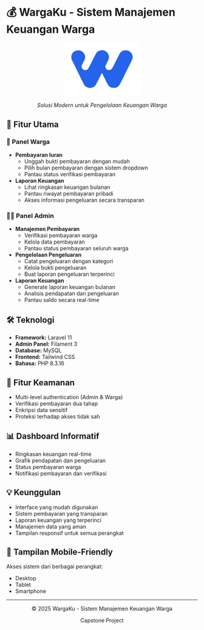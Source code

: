 # 💰 WargaKu - Sistem Manajemen Keuangan Warga

<div align="center">
  <img src="public/images/logo-wargaku.png" alt="WargaKu Logo" width="200"/>
  <p><em>Solusi Modern untuk Pengelolaan Keuangan Warga</em></p>
</div>

## 🌟 Fitur Utama

### 👥 Panel Warga
- **Pembayaran Iuran**
  - Unggah bukti pembayaran dengan mudah
  - Pilih bulan pembayaran dengan sistem dropdown
  - Pantau status verifikasi pembayaran
- **Laporan Keuangan**
  - Lihat ringkasan keuangan bulanan
  - Pantau riwayat pembayaran pribadi
  - Akses informasi pengeluaran secara transparan

### 👨‍💼 Panel Admin
- **Manajemen Pembayaran**
  - Verifikasi pembayaran warga
  - Kelola data pembayaran
  - Pantau status pembayaran seluruh warga
- **Pengelolaan Pengeluaran**
  - Catat pengeluaran dengan kategori
  - Kelola bukti pengeluaran
  - Buat laporan pengeluaran terperinci
- **Laporan Keuangan**
  - Generate laporan keuangan bulanan
  - Analisis pendapatan dan pengeluaran
  - Pantau saldo secara real-time

## 🛠️ Teknologi

- **Framework:** Laravel 11
- **Admin Panel:** Filament 3
- **Database:** MySQL
- **Frontend:** Tailwind CSS
- **Bahasa:** PHP 8.3.16

## 🚀 Fitur Keamanan

- Multi-level authentication (Admin & Warga)
- Verifikasi pembayaran dua tahap
- Enkripsi data sensitif
- Proteksi terhadap akses tidak sah

## 📊 Dashboard Informatif

- Ringkasan keuangan real-time
- Grafik pendapatan dan pengeluaran
- Status pembayaran warga
- Notifikasi pembayaran dan verifikasi

## 💡 Keunggulan

- Interface yang mudah digunakan
- Sistem pembayaran yang transparan
- Laporan keuangan yang terperinci
- Manajemen data yang aman
- Tampilan responsif untuk semua perangkat

## 📱 Tampilan Mobile-Friendly

Akses sistem dari berbagai perangkat:
- Desktop
- Tablet
- Smartphone

---

<div align="center">
  <p>© 2025 WargaKu - Sistem Manajemen Keuangan Warga</p>
  <p>Capstone Project</p>
</div>
